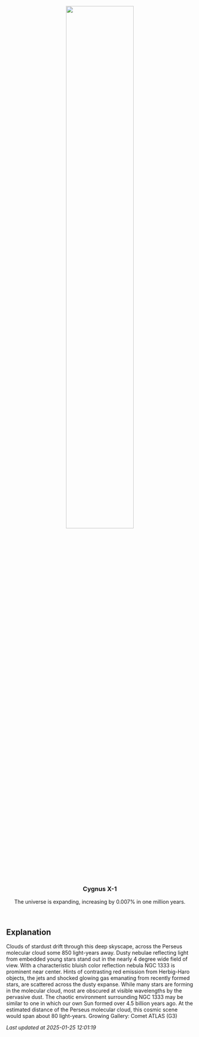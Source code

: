 <p align='center'>
    <img src='https://apod.nasa.gov/apod/image/2501/ngc1333_jeff_version_4_1024.jpg' width='60%' />
    <h3 align="center">Cygnus X-1</h3>
    <p align="center">The universe is expanding, increasing by 0.007% in one million years.</p>
</p>
<br/>

Explanation
--
Clouds of stardust drift through this deep skyscape, across the Perseus molecular cloud some 850 light-years away. Dusty nebulae reflecting light from embedded young stars stand out in the nearly 4 degree wide field of view. With a characteristic bluish color reflection nebula NGC 1333 is prominent near center. Hints of contrasting red emission from Herbig-Haro objects, the jets and shocked glowing gas emanating from recently formed stars, are scattered across the dusty expanse. While many stars are forming in the molecular cloud, most are obscured at visible wavelengths by the pervasive dust. The chaotic environment surrounding NGC 1333 may be similar to one in which our own Sun formed over 4.5 billion years ago. At the estimated distance of the Perseus molecular cloud, this cosmic scene would span about 80 light-years.   Growing Gallery: Comet ATLAS (G3)


*Last updated at 2025-01-25 12:01:19*
